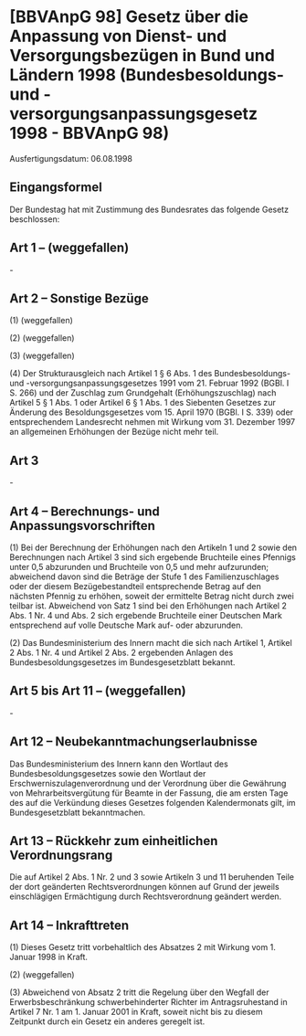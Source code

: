 # [BBVAnpG 98] Gesetz über die Anpassung von Dienst- und Versorgungsbezügen in Bund und Ländern 1998  (Bundesbesoldungs- und -versorgungsanpassungsgesetz 1998 - BBVAnpG 98)

Ausfertigungsdatum: 06.08.1998

 

## Eingangsformel

Der Bundestag hat mit Zustimmung des Bundesrates das folgende Gesetz beschlossen:


## Art 1 – (weggefallen)

\-


## Art 2 – Sonstige Bezüge

(1) (weggefallen)

(2) (weggefallen)

(3) (weggefallen)

(4) Der Strukturausgleich nach Artikel 1 § 6 Abs. 1 des Bundesbesoldungs- und -versorgungsanpassungsgesetzes 1991 vom 21. Februar 1992 (BGBl. I S. 266) und der Zuschlag zum Grundgehalt (Erhöhungszuschlag) nach Artikel 5 § 1 Abs. 1 oder Artikel 6 § 1 Abs. 1 des Siebenten Gesetzes zur Änderung des Besoldungsgesetzes vom 15. April 1970 (BGBl. I S. 339) oder entsprechendem Landesrecht nehmen mit Wirkung vom 31. Dezember 1997 an allgemeinen Erhöhungen der Bezüge nicht mehr teil.


## Art 3

\-


## Art 4 – Berechnungs- und Anpassungsvorschriften

(1) Bei der Berechnung der Erhöhungen nach den Artikeln 1 und 2 sowie den Berechnungen nach Artikel 3 sind sich ergebende Bruchteile eines Pfennigs unter 0,5 abzurunden und Bruchteile von 0,5 und mehr aufzurunden; abweichend davon sind die Beträge der Stufe 1 des Familienzuschlages oder der diesem Bezügebestandteil entsprechende Betrag auf den nächsten Pfennig zu erhöhen, soweit der ermittelte Betrag nicht durch zwei teilbar ist. Abweichend von Satz 1 sind bei den Erhöhungen nach Artikel 2 Abs. 1 Nr. 4 und Abs. 2 sich ergebende Bruchteile einer Deutschen Mark entsprechend auf volle Deutsche Mark auf- oder abzurunden.

(2) Das Bundesministerium des Innern macht die sich nach Artikel 1, Artikel 2 Abs. 1 Nr. 4 und Artikel 2 Abs. 2 ergebenden Anlagen des Bundesbesoldungsgesetzes im Bundesgesetzblatt bekannt.


## Art 5 bis Art 11 – (weggefallen)

\-


## Art 12 – Neubekanntmachungserlaubnisse

Das Bundesministerium des Innern kann den Wortlaut des Bundesbesoldungsgesetzes sowie den Wortlaut der Erschwerniszulagenverordnung und der Verordnung über die Gewährung von Mehrarbeitsvergütung für Beamte in der Fassung, die am ersten Tage des auf die Verkündung dieses Gesetzes folgenden Kalendermonats gilt, im Bundesgesetzblatt bekanntmachen.


## Art 13 – Rückkehr zum einheitlichen Verordnungsrang

Die auf Artikel 2 Abs. 1 Nr. 2 und 3 sowie Artikeln 3 und 11 beruhenden Teile der dort geänderten Rechtsverordnungen können auf Grund der jeweils einschlägigen Ermächtigung durch Rechtsverordnung geändert werden.


## Art 14 – Inkrafttreten

(1) Dieses Gesetz tritt vorbehaltlich des Absatzes 2 mit Wirkung vom 1. Januar 1998 in Kraft.

(2) (weggefallen)

(3) Abweichend von Absatz 2 tritt die Regelung über den Wegfall der Erwerbsbeschränkung schwerbehinderter Richter im Antragsruhestand in Artikel 7 Nr. 1 am 1. Januar 2001 in Kraft, soweit nicht bis zu diesem Zeitpunkt durch ein Gesetz ein anderes geregelt ist.
